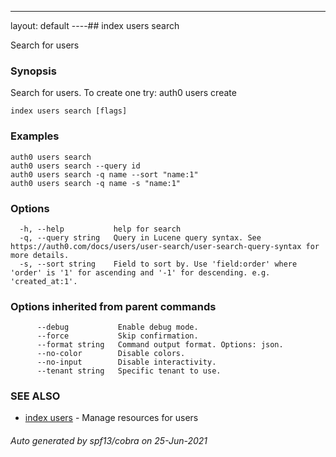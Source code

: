 ---
layout: default
----## index users search

Search for users

### Synopsis

Search for users. To create one try:
auth0 users create

```
index users search [flags]
```

### Examples

```
auth0 users search
auth0 users search --query id
auth0 users search -q name --sort "name:1"
auth0 users search -q name -s "name:1"
```

### Options

```
  -h, --help           help for search
  -q, --query string   Query in Lucene query syntax. See https://auth0.com/docs/users/user-search/user-search-query-syntax for more details.
  -s, --sort string    Field to sort by. Use 'field:order' where 'order' is '1' for ascending and '-1' for descending. e.g. 'created_at:1'.
```

### Options inherited from parent commands

```
      --debug           Enable debug mode.
      --force           Skip confirmation.
      --format string   Command output format. Options: json.
      --no-color        Disable colors.
      --no-input        Disable interactivity.
      --tenant string   Specific tenant to use.
```

### SEE ALSO

* [index users](index_users.md)	 - Manage resources for users

###### Auto generated by spf13/cobra on 25-Jun-2021
